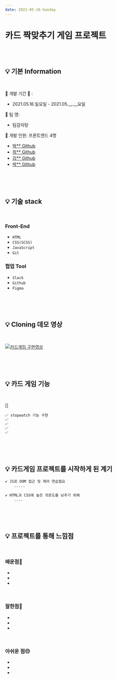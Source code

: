 ```yaml
---
date: 2021-05-16-Sunday
---
```

# 카드 짝맞추기 게임 프로젝트 

<br>
<br>

## 💡 기본 Information

<br>

📌 개발 기간 📆 : 
- 2021.05.16.일요일 - 2021.05.__.__요일   

📌 팀 명: 
- 팀감자탕   

📌 개발 인원: 프론트엔드 4명
- [박** Github](https://github.com/ekfka4863/)
- [최** Github](https://github.com/ebchoi/)
- [김** Github](https://github.com/YuryangKim/)
- [박** Github](https://github.com/Nomankey/)

<br>
<br>
<br>

## 💡 기술 stack

<br>

### Front-End
- `HTML`
- `CSS(SCSS)`
- `JavaScript`
- `Git`

### 협업 Tool
- `Slack`
- `Github`
- `Figma`

<br>
<br>
<br>

## 💡 Cloning 데모 영상

<br>

[![카드게임 구현영상](.png)](https://youtu.be/ "카드게임 구현영상")


<br>
<br>
<br>

## 💡 카드 게임 기능 
<br>

[]

	✅ stopwatch 기능 구현 
	✅ 
	✅ 
	✅ 
	✅ 

<br>
<br>
<br>

## 💡 카드게임 프로젝트를 시작하게 된 계기
	✔︎ JS로 DOM 접근 및 제어 연습필요 
		.....

	✔︎ HTML과 CSS에 높은 의존도를 낮추기 위해
		....


<br>
<br>
<br>

## 💡 프로젝트를 통해 느낌점 
<br>

### 배운점🧐
- 
-
-

<br>

### 잘한점👏
- 
-
-

<br>

### 아쉬운 점😔
- 
-
-

<br>